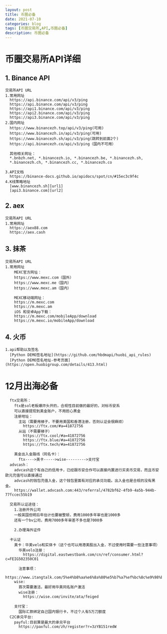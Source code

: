```yaml
---
layout: post
title: 币圈必备
date: 2021-07-10
categories: blog
tags: [币圈交易所,API,币圈必备]
description: 币圈必备
---
```



# 币圈交易所API详细

## **1. Binance API**
    交易所API URL
    1.常用网址
      https://api.binance.com/api/v3/ping
      https://api.binance.com/api/v3/ping
      https://api1.binance.com/api/v3/ping
      https://api2.binance.com/api/v3/ping
      https://api3.binance.com/api/v3/ping
    2.国内网址
      https://www.binancezh.top/api/v3/ping(可用)
      https://www.binancezh.in/api/v3/ping(可用)
      https://www.binancezh.sh/api/v3/ping(跳转到前面2个)
      https://api.binancezh.co/api/v3/ping（国内不可用）

      其他相关网址：
      *.bnbzh.net, *.binancezh.io, *.binancezh.be, *.binancezh.sh, 
      *.binancezh.ch, *.binancezh.cc, *.binancezh.co

    3.API文档
      https://binance-docs.github.io/apidocs/spot/cn/#15ec3c9f4c
    4.K线策略地址
      [www.binancezh.sh][url1]
      [api3.binance.com][url2]

## **2. aex**
    交易所API URL
    1.常用网址
      https://aex88.com
      https://aex.cash

## **3. 抹茶**
    交易所API URL
    1.常用网址
        MEXC官方网址：
        https://www.mexc.com（国外）
        https://www.mexc.me（国内）
        https://www.mexc.am（国内）
        
        MEXC移动端网址：
        https://m.mexc.com
        https://m.mexc.am
        iOS 和安卓App下载：
        https://m.mexc.com/mobileApp/download
        https://m.mexc.io/mobileApp/download

## **4. 火币**
    1.api帮助以及签名
      [Python DEMO签名地址](https://github.com/hbdmapi/huobi_api_rules)
      [Python DEMO签名地址-参考页面](https://open.huobigroup.com/details/413.html)

# 12月出海必备
  ```命令行说明
    ftx交易所：
      ftx是sol老板爆炸头开的，合规性目前做的最好的，对标币安系
      可以直接提现到美金账户，不用担心黑金
      注册地址：
        主站（需要用梯子，不要用美国和香港注册，否则认证会很麻烦）
          https://ftx.com/#a=41872756
        从站（不需要梯子）
          https://ftx.cool/#a=41872756
          https://ftx.blue/#a=41872756
          https://ftx.tech/#a=41872756

      美金出入金路线（同名卡）：
        ftx---->美卡----->wise--------->支付宝
    advcash：
      advcash这个有自己的信用卡，已经跟币安合作可以直接内置进行买卖币交易，而且币安欧元充值可以直接通过
      advcash的钱包充值入金，这个钱包里面有对应的承兑功能。出入金也是合规的没有黑金。
      https://wallet.advcash.com:443/referral/4782bf62-4fb9-4a5b-944b-77fccec55b19

    交易所认证途径：
      1.注册开外公司
      一般英国但明后年估计也要被整顿，费用1000多年审也是1000多
      还有一个bv公司，费用7000多年审差不多也是7000多

      2.办理海外证件

    卡认证
      美卡：华美velo和实体卡（这个也可以用港美股出入金，不过使用时需要一些注意事项）
        华美velo注册：
          https://digital.eastwestbank.com/cn/ref/consumer.html?c=FEIG502350C01

        注意事项：
          https://www.itangtalk.com/5%e4%b8%aa%e6%8a%80%e5%b7%a7%ef%bc%8c%e9%98%b2%e6%ad%a2velo%e7%be%8e%e5%9b%bd%e5%8d%8e%e7%be%8e%e9%93%b6%e8%a1%8c%e9%98%b2%e5%86%bb%e7%bb%93%e5%b0%81%e5%8f%b7/
      wise:
        首次需要激活，最好用华美同名账户激活
        wise注册：
          https://wise.com/invite/ata/feiged

      支付宝：
        国际汇款绑定自己国内银行卡，不过个人有5万刀额度
    C2C承兑平台:
      payful:目前算是最大的承兑平台
        https://paxful.com/zh/register?r=3zYB151redW

  ```


[url1]: https://www.binancezh.sh/api/v3/klines?symbol=1INCHUSDT&startTime=1625500800000&endTime=1625846399000&limit=1000&interval=1d
[url2]: https://api3.binance.com/api/v3/klines?symbol=1INCHUSDT&startTime=1625500800000&endTime=1625846399000&limit=1000&interval=1d